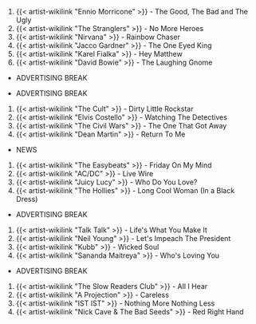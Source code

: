 1. {{< artist-wikilink "Ennio Morricone" >}} - The Good, The Bad and The Ugly 
2. {{< artist-wikilink "The Stranglers" >}} - No More Heroes
3. {{< artist-wikilink "Nirvana" >}} - Rainbow Chaser
4. {{< artist-wikilink "Jacco Gardner" >}} - The One Eyed King
5. {{< artist-wikilink "Karel Fialka" >}} - Hey Matthew
6. {{< artist-wikilink "David Bowie" >}} - The Laughing Gnome

- ADVERTISING BREAK

- ADVERTISING BREAK

1. {{< artist-wikilink "The Cult" >}} - Dirty Little Rockstar
2. {{< artist-wikilink "Elvis Costello" >}} - Watching The Detectives
3. {{< artist-wikilink "The Civil Wars" >}} - The One That Got Away
4. {{< artist-wikilink "Dean Martin" >}} - Return To Me 

- NEWS

1. {{< artist-wikilink "The Easybeats" >}} - Friday On My Mind
2. {{< artist-wikilink "AC/DC" >}} - Live Wire
3. {{< artist-wikilink "Juicy Lucy" >}} - Who Do You Love?
4. {{< artist-wikilink "The Hollies" >}} - Long Cool Woman (In a Black Dress)

- ADVERTISING BREAK

1. {{< artist-wikilink "Talk Talk" >}} - Life's What You Make It
2. {{< artist-wikilink "Neil Young" >}} - Let's Impeach The President
3. {{< artist-wikilink "Kubb" >}} - Wicked Soul
4. {{< artist-wikilink "Sananda Maitreya" >}} - Who's Loving You

- ADVERTISING BREAK

1. {{< artist-wikilink "The Slow Readers Club" >}} - All I Hear
2. {{< artist-wikilink "A Projection" >}} - Careless
3. {{< artist-wikilink "IST IST" >}} - Nothing More Nothing Less
4. {{< artist-wikilink "Nick Cave & The Bad Seeds" >}} - Red Right Hand
